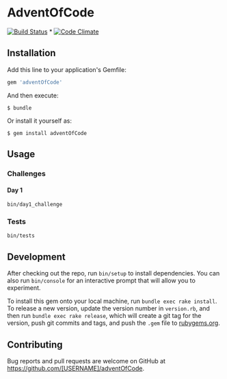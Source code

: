 # AdventOfCode

[![Build Status](https://travis-ci.org/kkirsche/AdventOfCode.svg?branch=master)](https://travis-ci.org/kkirsche/AdventOfCode) * [![Code Climate](https://codeclimate.com/github/kkirsche/AdventOfCode/badges/gpa.svg)](https://codeclimate.com/github/kkirsche/AdventOfCode)

## Installation

Add this line to your application's Gemfile:

```ruby
gem 'adventOfCode'
```

And then execute:

    $ bundle

Or install it yourself as:

    $ gem install adventOfCode

## Usage

### Challenges

#### Day 1

```
bin/day1_challenge
```

### Tests

```
bin/tests
```

## Development

After checking out the repo, run `bin/setup` to install dependencies. You can also run `bin/console` for an interactive prompt that will allow you to experiment.

To install this gem onto your local machine, run `bundle exec rake install`. To release a new version, update the version number in `version.rb`, and then run `bundle exec rake release`, which will create a git tag for the version, push git commits and tags, and push the `.gem` file to [rubygems.org](https://rubygems.org).

## Contributing

Bug reports and pull requests are welcome on GitHub at https://github.com/[USERNAME]/adventOfCode.

